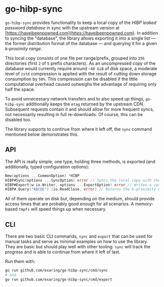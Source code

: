 # go-hibp-sync

`go-hibp-sync` provides functionality to keep a local copy of the *HIBP leaked password database* in sync with the upstream version at [https://haveibeenpowned.com](https://haveibeenpowned.com).
In addition to syncing the "database", the library allows exporting it into a single list — the former distribution format of the database — and querying it for a given *k-proximity range*. 

This local copy consists of one file per range/prefix, grouped into `256` directories (first `2` of `5` prefix characters).
As an uncompressed copy of the database would currently require around `~40 GiB` of disk space, a moderate level of `zstd` compression is applied with the result of cutting down storage consumption by `50%`. 
This compression can be disabled if the little computational overhead caused outweighs the advantage of requiring only half the space.

To avoid unnecessary network transfers and to also speed up things, `go-hibp-sync` additionally keeps the `etag` returned by the upstream CDN.
Subsequent requests contain it and should allow for more frequent syncs, not necessarily resulting in full re-downloads.
Of course, this can be disabled too.

The library supports to continue from where it left off, the `sync` command mentioned below demonstrates this.


## API

The API is really simple; one type, holding three methods, is exported (and additionally, typed configuration options):

```go
New(options ...CommonOption) *HIBP
HIBP#Sync(options ...SyncOption) error // Syncs the local copy with the upstream database
HIBP#Export(w io.Writer, options ...ExportOption) error // Writes a continuous, decompressed and "free-of-etags" stream to the given io.Writer with the lines being prefix by the k-proximity range
HIBP#.Query("ABCDE") (io.ReadClose, error) // Returns the k-proximity API result as the upstream API would (without the k-proximity range as prefix)
```

All of them operate on disk but, depending on the medium, should provide access times that are probably good enough for all scenarios.
A memory-based `tmpfs` will speed things up when necessary.


## CLI

There are two basic CLI commands, `sync` and `export` that can be used for manual tasks and serve as minimal examples on how to use the library.
They are basic but should play well with other tooling.
`sync` will track the progress and is able to continue from where it left of last.

Run them with:

```bash
go run github.com/exaring/go-hibp-sync/cmd/sync
# and
go run github.com/exaring/go-hibp-sync/cmd/export
```